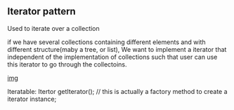## Iterator pattern

Used to iterate over a collection

if we have several collections containing different
elements and with different structure(maby a tree, or list),
We want to implement a iterator that independent of
the implementation of collections such that user can 
use this iterator to go through the collectoins.


[img]("/Iteartor.png")

Iteratable:
    Itertor<T> getIterator(); // this is actually a factory method to
    create a iterator instance;
    
    